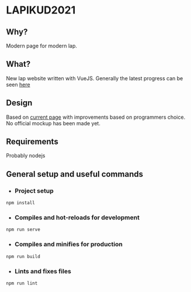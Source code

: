 # LAPIKUD2021

## Why?

Modern page for modern lap.

## What?

New lap website written with VueJS.
Generally the latest progress can be seen [here](https://lapikud.mytentacles.me/#/)

## Design

Based on [current page](https://www.lapikud.ee/) with improvements based on programmers choice. No official mockup has been made yet.

## Requirements

Probably nodejs

## General setup and useful commands

- ### Project setup

```
npm install
```

- ### Compiles and hot-reloads for development

```
npm run serve
```

- ### Compiles and minifies for production

```
npm run build
```

- ### Lints and fixes files

```
npm run lint
```

